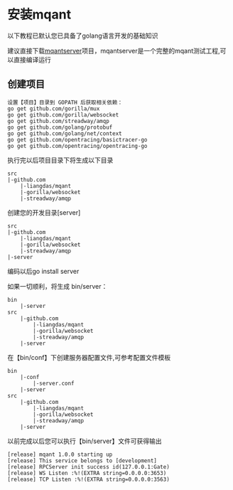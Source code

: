 # 安装mqant
以下教程已默认您已具备了golang语言开发的基础知识

建议直接下载[mqantserver](https://github.com/liangdas/mqantserver)项目，mqantserver是一个完整的mqant测试工程,可以直接编译运行

## 创建项目

	设置【项目】目录到 GOPATH 后获取相关依赖：
	go get github.com/gorilla/mux
	go get github.com/gorilla/websocket
	go get github.com/streadway/amqp
	go get github.com/golang/protobuf
	go get github.com/golang/net/context
	go get github.com/opentracing/basictracer-go
	go get github.com/opentracing/opentracing-go
	
执行完以后项目目录下将生成以下目录


	src
  	|-github.com
  		|-liangdas/mqant
  		|-gorilla/websocket
  		|-streadway/amqp

创建您的开发目录[server]

	src
  	|-github.com
  		|-liangdas/mqant
  		|-gorilla/websocket
  		|-streadway/amqp
  	|-server
  	
编码以后go install server 

如果一切顺利，将生成 bin/server：

	bin
		|-server
	src
	  	|-github.com
	  		|-liangdas/mqant
	  		|-gorilla/websocket
	  		|-streadway/amqp
	  	|-server
	  	

在【bin/conf】下创建服务器配置文件,可参考配置文件模板

	bin
		|-conf
			|-server.conf
		|-server
	src
	  	|-github.com
	  		|-liangdas/mqant
	  		|-gorilla/websocket
	  		|-streadway/amqp
	  	|-server




以前完成以后您可以执行【bin/server】文件可获得输出

	[release] mqant 1.0.0 starting up
	[release] This service belongs to [development]
	[release] RPCServer init success id(127.0.0.1:Gate)
	[release] WS Listen :%!(EXTRA string=0.0.0.0:3653)
	[release] TCP Listen :%!(EXTRA string=0.0.0.0:3563)



	

	
